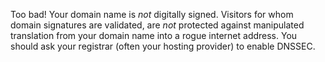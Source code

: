Too bad! Your domain name is *not* digitally signed. Visitors for whom domain signatures are validated, are *not* protected against manipulated translation from your domain name into a rogue internet address. You should ask your registrar (often your hosting provider) to enable DNSSEC.

